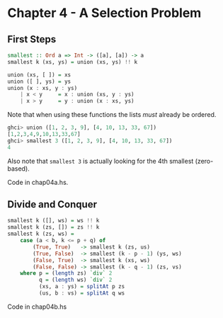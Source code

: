 Chapter 4 - A Selection Problem
===============================

First Steps
-----------

```haskell
smallest :: Ord a => Int -> ([a], [a]) -> a
smallest k (xs, ys) = union (xs, ys) !! k

union (xs, [ ]) = xs
union ([ ], ys) = ys
union (x : xs, y : ys) 
    | x < y     = x : union (xs, y : ys)
    | x > y     = y : union (x : xs, ys)
```

Note that when using these functions the lists *must* already be ordered.

```haskell
ghci> union ([1, 2, 3, 9], [4, 10, 13, 33, 67])
[1,2,3,4,9,10,13,33,67]
ghci> smallest 3 ([1, 2, 3, 9], [4, 10, 13, 33, 67])
4
```

Also note that `smallest 3` is actually looking for the 4th smallest (zero-based).

Code in chap04a.hs.


Divide and Conquer
------------------

```haskell
smallest k ([], ws) = ws !! k
smallest k (zs, []) = zs !! k
smallest k (zs, ws) =
    case (a < b, k <= p + q) of
        (True, True)   -> smallest k (zs, us)
        (True, False)  -> smallest (k - p - 1) (ys, ws)
        (False, True)  -> smallest k (xs, ws)
        (False, False) -> smallest (k - q - 1) (zs, vs)
    where p = (length zs) `div` 2
          q = (length ws) `div` 2
          (xs, a : ys) = splitAt p zs
          (us, b : vs) = splitAt q ws
```

Code in chap04b.hs

